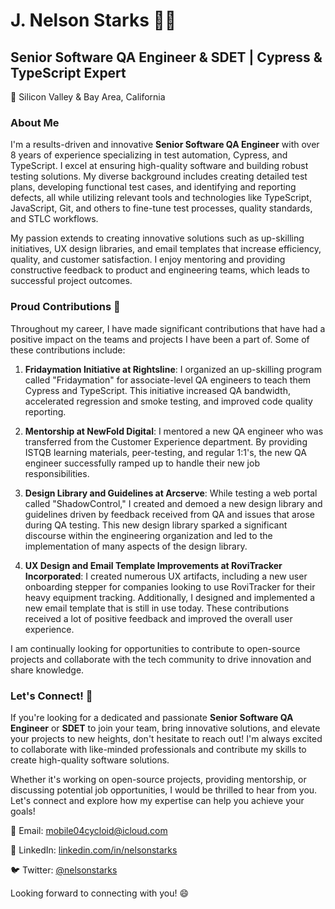# J. Nelson Starks 👨‍💻

## Senior Software QA Engineer & SDET | Cypress & TypeScript Expert

📍 Silicon Valley & Bay Area, California

### About Me

I'm a results-driven and innovative **Senior Software QA Engineer** with over 8 years of experience specializing in test automation, Cypress, and TypeScript. I excel at ensuring high-quality software and building robust testing solutions. My diverse background includes creating detailed test plans, developing functional test cases, and identifying and reporting defects, all while utilizing relevant tools and technologies like TypeScript, JavaScript, Git, and others to fine-tune test processes, quality standards, and STLC workflows.

My passion extends to creating innovative solutions such as up-skilling initiatives, UX design libraries, and email templates that increase efficiency, quality, and customer satisfaction. I enjoy mentoring and providing constructive feedback to product and engineering teams, which leads to successful project outcomes.

### Proud Contributions 🌟

Throughout my career, I have made significant contributions that have had a positive impact on the teams and projects I have been a part of. Some of these contributions include:

1. **Fridaymation Initiative at Rightsline**: I organized an up-skilling program called "Fridaymation" for associate-level QA engineers to teach them Cypress and TypeScript. This initiative increased QA bandwidth, accelerated regression and smoke testing, and improved code quality reporting.

2. **Mentorship at NewFold Digital**: I mentored a new QA engineer who was transferred from the Customer Experience department. By providing ISTQB learning materials, peer-testing, and regular 1:1's, the new QA engineer successfully ramped up to handle their new job responsibilities.

3. **Design Library and Guidelines at Arcserve**: While testing a web portal called "ShadowControl," I created and demoed a new design library and guidelines driven by feedback received from QA and issues that arose during QA testing. This new design library sparked a significant discourse within the engineering organization and led to the implementation of many aspects of the design library.

4. **UX Design and Email Template Improvements at RoviTracker Incorporated**: I created numerous UX artifacts, including a new user onboarding stepper for companies looking to use RoviTracker for their heavy equipment tracking. Additionally, I designed and implemented a new email template that is still in use today. These contributions received a lot of positive feedback and improved the overall user experience.

I am continually looking for opportunities to contribute to open-source projects and collaborate with the tech community to drive innovation and share knowledge.

### Let's Connect! 🚀

If you're looking for a dedicated and passionate **Senior Software QA Engineer** or **SDET** to join your team, bring innovative solutions, and elevate your projects to new heights, don't hesitate to reach out! I'm always excited to collaborate with like-minded professionals and contribute my skills to create high-quality software solutions.

Whether it's working on open-source projects, providing mentorship, or discussing potential job opportunities, I would be thrilled to hear from you. Let's connect and explore how my expertise can help you achieve your goals!

📧 Email: mobile04cycloid@icloud.com

💼 LinkedIn: [linkedin.com/in/nelsonstarks](https://www.linkedin.com/in/jerelstarks)

🐦 Twitter: [@nelsonstarks](https://twitter.com/jerelstarks)

Looking forward to connecting with you! 😄
